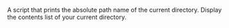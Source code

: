 A script that prints the absolute path name of the current directory.
Display the contents list of your current directory.
